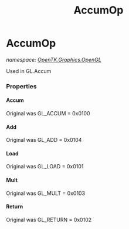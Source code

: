 ﻿---
title: AccumOp
---

# AccumOp
_namespace: [OpenTK.Graphics.OpenGL](N-OpenTK.Graphics.OpenGL.html)_

Used in GL.Accum



### Properties

#### Accum
Original was GL_ACCUM = 0x0100
#### Add
Original was GL_ADD = 0x0104
#### Load
Original was GL_LOAD = 0x0101
#### Mult
Original was GL_MULT = 0x0103
#### Return
Original was GL_RETURN = 0x0102

